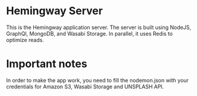 # Hemingway Server

This is the Hemingway application server. The server is built using NodeJS, GraphQl, MongoDB, and Wasabi Storage. In parallel, it uses Redis to optimize reads.


# Important notes
In order to make the app work, you need to fill the nodemon.json with your credentials for Amazon S3, Wasabi Storage and UNSPLASH API.